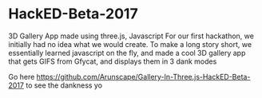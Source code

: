 # HackED-Beta-2017
3D Gallery App made using three.js, Javascript
For our first hackathon, we initially had no idea what we would create. 
To make a long story short, we essentially learned javascript on the fly, and made a cool 3D gallery app that gets GIFS from Gfycat, and displays them in 3 dank modes

Go here https://github.com/Arunscape/Gallery-In-Three.js-HackED-Beta-2017 to see the dankness yo
